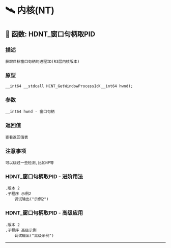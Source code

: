 # 🛰️ 内核(NT)
## 📌 函数: HDNT_窗口句柄取PID
### 描述
```
获取目标窗口句柄的进程ID(R3层内核版本)
```
### 原型
```
__int64 __stdcall HCNT_GetWindowProcessId(__int64 hwnd);
```
### 参数
```
__int64 hwnd - 窗口句柄
```
### 返回值
```
查看返回值表
```
### 注意事项
```
可以绕过一些检测,比如NP等
```
### HDNT_窗口句柄取PID - 进阶用法
```
.版本 2
.子程序 示例2
    调试输出("示例2")
```
### HDNT_窗口句柄取PID - 高级应用
```
.版本 2
.子程序 高级示例
    调试输出("高级示例")
```

---
